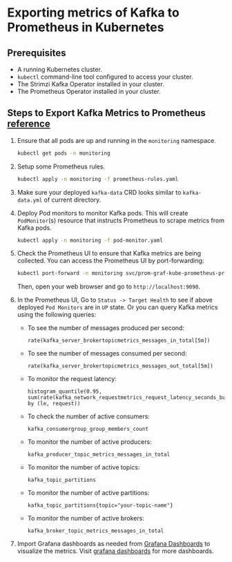 # Exporting metrics of Kafka to Prometheus in Kubernetes

## Prerequisites

- A running Kubernetes cluster.
- `kubectl` command-line tool configured to access your cluster.
- The Strimzi Kafka Operator installed in your cluster.
- The Prometheus Operator installed in your cluster.

## Steps to Export Kafka Metrics to Prometheus [reference](https://github.com/strimzi/strimzi-kafka-operator/blob/0.45.0/examples/metrics/prometheus-install)

1. Ensure that all pods are up and running in the `monitoring` namespace.

    ```bash
    kubectl get pods -n monitoring
    ```

2. Setup some Prometheus rules.

    ```bash
    kubectl apply -n monitoring -f prometheus-rules.yaml
    ```

3. Make sure your deployed `kafka-data` CRD looks similar to `kafka-data.yml` of current directory.

4. Deploy Pod monitors to monitor Kafka pods. This will create `PodMonitor`(s) resource that instructs Prometheus to scrape metrics from Kafka pods.

    ```bash
    kubectl apply -n monitoring -f pod-monitor.yaml
    ```

5. Check the Prometheus UI to ensure that Kafka metrics are being collected. You can access the Prometheus UI by port-forwarding:

    ```bash
    kubectl port-forward -n monitoring svc/prom-graf-kube-prometheus-prometheus 9090:9090
    ```

    Then, open your web browser and go to `http://localhost:9090`.

6. In the Prometheus UI, Go to `Status -> Target Health` to see if above deployed `Pod Monitors` are in `UP` state. Or you can query Kafka metrics using the following queries:

    - To see the number of messages produced per second:

      ```text
      rate(kafka_server_brokertopicmetrics_messages_in_total[5m])
      ```

    - To see the number of messages consumed per second:

      ```text
      rate(kafka_server_brokertopicmetrics_messages_out_total[5m])
      ```

    - To monitor the request latency:

      ```text
      histogram_quantile(0.95, sum(rate(kafka_network_requestmetrics_request_latency_seconds_bucket[5m])) by (le, request))
      ```

    - To check the number of active consumers:

      ```text
      kafka_consumergroup_group_members_count
      ```

    - To monitor the number of active producers:

      ```text
      kafka_producer_topic_metrics_messages_in_total
      ```

    - To monitor the number of active topics:

      ```text
      kafka_topic_partitions
      ```

    - To monitor the number of active partitions:

      ```text
      kafka_topic_partitions{topic="your-topic-name"}
      ```

    - To monitor the number of active brokers:

      ```text
      kafka_broker_topic_metrics_messages_in_total
      ```

7. Import Grafana dashboards as needed from [Grafana Dashboards](https://github.com/strimzi/strimzi-kafka-operator/tree/0.45.0/examples/metrics/grafana-dashboards) to visualize the metrics. Visit [grafana dashboards](https://grafana.com/grafana/dashboards/?search=kafka) for more dashboards.
